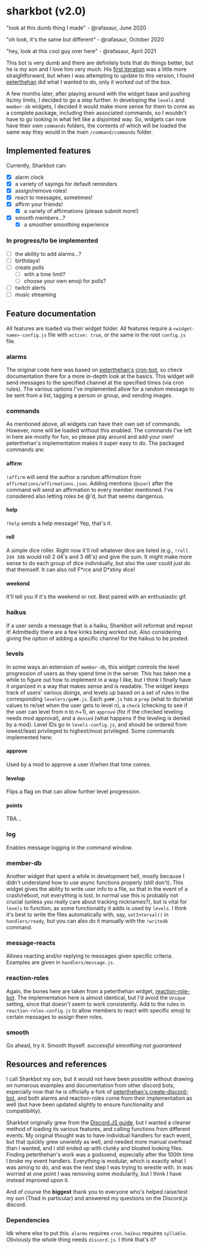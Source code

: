 # sharkbot (v2.0)
"look at this dumb thing I made" - @rafasaur, June 2020

"oh look, it's the same but different" - @rafasaur, October 2020

"hey, look at this cool guy over here" - @rafasaur, April 2021

This bot is very dumb and there are definitely bots that do things better, but he is my son and I love him very much. His [first iteration](https://github.com/rafasaur/sharkbot) was a little more straightforward, but when I was attempting to update to this version, I found [peterthehan](https://github.com/peterthehan/create-discord-bot) did what I wanted to do, only it worked out of the box.

A few months later, after playing around with the widget base and pushing its/my limits, I decided to go a step further. In developing the `levels` and `member-db` widgets, I decided it would make more sense for them to come as a complete package, including their associated commands, so I wouldn't have to go looking in what felt like a disjointed way. So, widgets can now have their own `commands` folders, the contents of which will be loaded the same way they would in the main `/command/commands` folder.

## Implemented features
Currently, Sharkbot can:
- [x] alarm clock
 - [x] a variety of sayings for default reminders
- [x] assign/remove roles!
- [x] react to messages, sometimes!
- [x] affirm your friends!
  - [x] a variety of affirmations (please submit more!)
- [x] smooth members...?
  - [x] a smoother smoothing experience

### In progress/to be implemented
- [ ] the ability to add alarms...?
- [ ] birthdays!
- [ ] create polls
  - [ ] with a time limit?
  - [ ] choose your own emoji for polls?
- [ ] twitch alerts
- [ ] music streaming

## Feature documentation
All features are loaded via their widget folder. All features require a `<widget-name>-config.js` file with `active: true`, or the same in the root `config.js` file.

### alarms
The original code here was based on [peterthehan's](https://github.com/peterthehan/) [cron-bot](https://github.com/peterthehan/discord-cron-bot), so check documentation there for a more in-depth look at the basics.
This widget will send messages to the specified channel at the specified times (via cron rules). The various options I've implemented allow for a random message to be sent from a list, tagging a person or group, and sending images.

### commands
As mentioned above, all widgets can have their own set of commands. However, none will be loaded without this enabled. The commands I've left in here are mostly for fun, so please play around and add your own! peterthehan's implementation makes it super easy to do. The packaged commands are:

#### affirm
`!affirm` will send the author a random affirmation from `affirmations/affirmations.json`. Adding mentions (`@user`) after the command will send an affirmation to every member mentioned. I've considered also letting roles be @'d, but that seems dangerous.

#### help
`!help` sends a help message! Yep, that's it.

#### roll
A simple dice roller. Right now it'll roll whatever dice are listed (e.g., `!roll 2d4 3d6` would roll 2 d4's and 3 d6's) and give the sum. It might make more sense to do each group of dice individually, but also the user could just do that themself. It can also roll F\*rce and D\*stiny dice!

#### weekend
It'll tell you if it's the weekend or not. Best paired with an enthusiastic gif.

### haikus
If a user sends a message that is a haiku, Sharkbot will reformat and repost it! Admittedly there are a few kinks being worked out. Also considering giving the option of adding a specific channel for the haikus to be posted.

### levels
In some ways an extension of `member-db`, this widget controls the level progression of users as they spend time in the server. This has taken me a while to figure out how to implement in a way I like, but I think I finally have it organized in a way that makes sense and is readable. The widget keeps track of users' various doings, and levels up based on a set of rules in the corresponding `levelers/go##.js`. Each `go##.js` has a `prep` (what to do/what values to re/set when the user gets to level n), a `check` (checking to see if the user can level from n to n+1), an `approve` (for if the checked leveling needs mod approval), and a `denied` (what happens if the leveling is denied by a mod). Level IDs go in `levels-config.js`, and should be ordered from lowest/least privileged to highest/most privileged. Some commands implemented here:

#### approve
Used by a mod to approve a user if/when that time comes.

#### levelup
Flips a flag on that can allow further level progression.

#### points
TBA...

### log
Enables message logging in the command window.

### member-db
Another widget that spent a while in development hell, mostly because I didn't understand how to use async functions properly (still don't). This widget gives the ability to write user info to a file, so that in the event of a crash/reboot, not everything is lost. In normal use this is probably not crucial (unless you really care about tracking nicknames?), but is vital for `levels` to function, as some functionality it adds is used by `levels`. I think it's best to write the files automatically with, say, `setInterval()` in `handlers/ready`, but you can also do it manually with the `!writedb` command.

### message-reacts
Allows reacting and/or replying to messages given specific criteria. Examples are given in `handlers/message.js`.

### reaction-roles
Again, the bones here are taken from a peterthehan widget, [reaction-role-bot](https://github.com/peterthehan/discord-reaction-role-bot). The implementation here is almost identical, but I'd avoid the `Unique` setting, since that doesn't seem to work consistently.
Add to the rules in `reaction-roles-config.js` to allow members to react with specific emoji to certain messages to assign them roles.

### smooth
Go ahead, try it. Smooth thyself.
*successful smoothing not guaranteed*

## Resources and references
I call Sharkbot my son, but it would not have been possible without drawing on numerous examples and documentation from other discord bots, especially now that he is officially a fork of [peterthehan's create-discord-bot](https://github.com/peterthehan/create-discord-bot), and both alarms and reaction-roles come from their implementation as well (but have been updated slightly to ensure functionality and compatibility).

Sharkbot originally grew from the [Discord.JS guide](discordjs.guide), but I wanted a cleaner method of loading its various features, and calling functions from different events. My original thought was to have individual handlers for each event, but that quickly grew unwieldy as well, and needed more manual overhead than I wanted, and I still ended up with clunky and bloated looking files. Finding peterthehan's work was a godssend, especially after the 100th time I broke my event handlers. Everything is modular, which is exactly what I was aiming to do, and was the next step I was trying to wrestle with. In was worried at one point I was removing some modularity, but I think I have instead improved upon it.

And of course the **biggest** thank you to everyone who's helped raise/test my son (Thad in particular) and answered my questions on the Discord.js discord.

### Dependencies
Idk where else to put this. `alarms` requires `cron`. `haikus` requires `syllable`. Obviously the whole thing needs `discord.js`. I think that's it?

